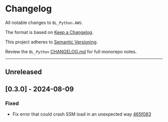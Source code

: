 # Changelog

All notable changes to `BL_Python.AWS`.

The format is based on [Keep a Changelog](https://keepachangelog.com/en/1.1.0/).

This project adheres to [Semantic Versioning](https://semver.org/spec/v2.0.0.html).

Review the `BL_Python` [CHANGELOG.md](https://github.com/uclahs-cds/BL_Python/blob/main/CHANGELOG.md) for full monorepo notes.

---
## Unreleased

## [0.3.0] - 2024-08-09
### Fixed
* Fix error that could crash SSM load in an unexpected way [465f083](https://github.com/uclahs-cds/BL_Python/commit/465f0838b58a28ed157f86ce786d52bf755526d2)
